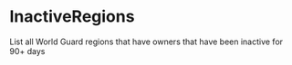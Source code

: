 # InactiveRegions

List all World Guard regions that have owners that have been inactive for 90+ days
